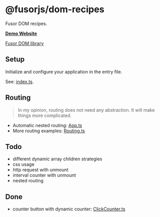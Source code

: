 # @fusorjs/dom-recipes

Fusor DOM recipes.

**[Demo Website](https://fusorjs.github.io/dom-recipes/)**

[Fusor DOM library](https://github.com/fusorjs/dom#readme)

## Setup

Initialize and configure your application in the entry file.

See: [index.ts](src/index.ts).

## Routing

> In my opinion, routing does not need any abstraction. It will make things more complicated.

- Automatic nested routing: [App.ts](src/component/App.ts)
- More routing examples: [Routing.ts](src/component/Routing.ts)

## Todo

- different dynamic array children strategies
- css usage
- http request with unmount
- interval counter with unmount
- nested routing

## Done

- counter button with dynamic counter: [ClickCounter.ts](src/component/ClickCounter.ts)
